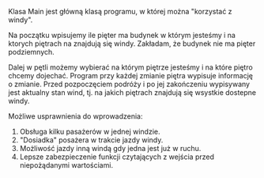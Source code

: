 Klasa Main jest główną klasą programu, w której można "korzystać z windy".

Na początku wpisujemy ile pięter ma budynek w którym jesteśmy i na ktorych piętrach na znajdują się windy.
Zakładam, że budynek nie ma pięter podziemnych. 

Dalej w pętli możemy wybierać na którym piętrze jesteśmy i na które piętro chcemy dojechać.
Program przy każdej zmianie piętra wypisuje informację o zmianie.
Przed pozpoczęciem podróży i po jej zakończeniu wypisywany jest aktualny stan wind, tj. na jakich piętrach znajdują się wsystkie dostepne windy. 


Możliwe usprawnienia do wprowadzenia:
1. Obsługa kilku pasażerów w jednej windzie.
2. "Dosiadka" posażera w trakcie jazdy windy.
3. Możliwość jazdy inną windą gdy jedna jest już w ruchu.
4. Lepsze zabezpieczenie funkcji czytających z wejścia przed niepożądanymi wartościami. 
